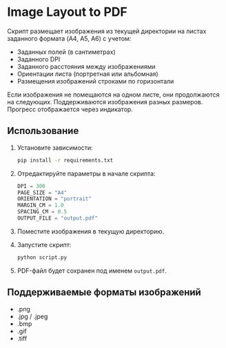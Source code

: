 # Image Layout to PDF

Скрипт размещает изображения из текущей директории на листах заданного формата (A4, A5, A6) с учетом:

- Заданных полей (в сантиметрах)
- Заданного DPI
- Заданного расстояния между изображениями
- Ориентации листа (портретная или альбомная)
- Размещения изображений строками по горизонтали

Если изображения не помещаются на одном листе, они продолжаются на следующих. Поддерживаются изображения разных размеров. Прогресс отображается через индикатор.

## Использование

1. Установите зависимости:
   ```bash
   pip install -r requirements.txt
   ```

2. Отредактируйте параметры в начале скрипта:
   ```python
   DPI = 300
   PAGE_SIZE = "A4"
   ORIENTATION = "portrait"
   MARGIN_CM = 1.0
   SPACING_CM = 0.5
   OUTPUT_FILE = "output.pdf"
   ```

3. Поместите изображения в текущую директорию.

4. Запустите скрипт:
   ```bash
   python script.py
   ```

5. PDF-файл будет сохранен под именем `output.pdf`.

## Поддерживаемые форматы изображений

- .png
- .jpg / .jpeg
- .bmp
- .gif
- .tiff
